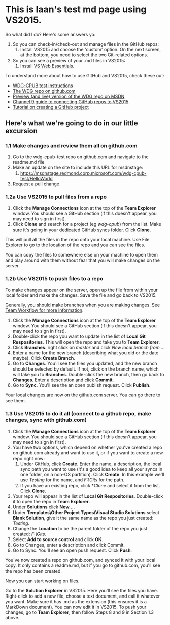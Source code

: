 # This is Iaan's test md page using VS2015.

So what did I do? Here's some answers yo:

1. So you can check-in/check-out and manage files in the GitHub repos:
    1. Install VS2015 and choose the 'custom' option. On the next screen, at the bottom, you need to select the two Git-related options.
2. So you can see a preview of your .md files in VS2015: 
    1. Install [VS Web Essentials](http://vswebessentials.com/download "Link to download the latest Web Essentials version - you can also search for it in the extensions manager in VS").


To understand more about how to use GitHub and VS2015, check these out:

- [WDG-CPUB test instructions](https://msdnstage.redmond.corp.microsoft.com/wdg-cpub-test/HelloWorld)
- [The WDG repo on github.com](https://github.com/Microsoft/wdg-cpub-test/tree/master/wdg-cpub-test)
- [Preview (and live) version of the WDG repo on MSDN](https://msdnstage.redmond.corp.microsoft.com/wdg-cpub-test/HelloWorld)
- [Channel 9 guide to connecting GitHub repos to VS2015](https://channel9.msdn.com/Series/ConnectOn-Demand/217 )
- [Tutorial on creating a GitHub project](https://guides.github.com/activities/hello-world/ )

## Here's what we're going to do in our little excursion

### 1.1 Make changes and review them all on github.com

1. Go to the wdg-cpub-test repo on github.com and navigate to the readme.md file
2. Make an update on the site to include this URL for msdnstage:
    1. https://msdnstage.redmond.corp.microsoft.com/wdg-cpub-test/HelloWorld
3. Request a pull change

### 1.2a Use VS2015 to pull files from a repo

1. Click the **Manage Connections** icon at the top of the **Team Explorer** window. You should see a GitHub section  (if this doesn't appear, you may need to sign in first). 
2. Click **Clone** and search for a project (eg *wdg-cpub*) from the list. Make sure it's going in your dedicated GitHub syncs folder. Click **Clone**.

This will pull all the files in the repo onto your local machine. Use File Explorer to go to the location of the repo and you can see the files. 

You can copy the files to somewhere else on your machine to open them and play around with them without fear that you will make changes on the server.

### 1.2b Use VS2015 to push files to a repo

To make changes appear on the server, open up the file from within your local folder and make the changes. Save the file and go back to VS2015.

Generally, you should make branches when you are making changes. See [Team Workflow for more information](https://msdnstage.redmond.corp.microsoft.com/en-us/wdg-cpub-test/tedhudek/workflow).

1. Click the **Manage Connections** icon at the top of the **Team Explorer** window. You should see a GitHub section  (if this doesn't appear, you may need to sign in first). 
2. Double-click the repo you want to update in the list of **Local Git Respositories**. This will open the repo and take you to **Team Explorer**.
3. Click **Branches**. right click on *master* and click *New local branch from...*.
4. Enter a name for the new branch (describing what you did or the date maybe). Click **Create Branch**.
5. Go to **Changes**. You'll see the files you updated, and the new branch should be selected by default. If not, click on the branch name, which will take you to **Branches**. Double-click the new branch, then go back to **Changes**. Enter a description and click **Commit**.
4. Go to **Sync**. You'll see the an open publish request. Click **Publish**. 

Your local changes are now on the github.com server. You can go there to see them.

### 1.3 Use VS2015 to do it all (connect to a github repo, make changes, sync with github.com)

1. Click the **Manage Connections** icon at the top of the **Team Explorer** window. You should see a GitHub section  (if this doesn't appear, you may need to sign in first). 
2. You have two options, which depend on whether you've created a repo on github.com already and want to use it, or if you want to create a new repo right now:
    1. Under GitHub, click **Create**. Enter the name, a description, the local sync path you want to use (it's a good idea to keep all your syncs in one folder, on a non-OS partition). Click **Create**. In this example we'll use *Testing* for the name, and *F:\Gits* for the path.
    2. If you have an existing repo, click **Clone* and select it from the list. Click **Clone**.
3. Your repo will appear in the list of **Local Git Respositories**. Double-click it to open the repo in **Team Explorer**.
4. Under **Solutions** click **New...**.
5. Under **Templates\Other Project Types\Visual Studio Solutions** select <b>Blank Solution</b>, give it the same name as the repo you just created: *Testing*.
6. Change the **Location** to be the parent folder of the repo you just created: *F:\Gits*. 
7. Select **Add to source control** and click <b>OK</b>.
8. Go to Changes, enter a description and click Commit.
9. Go to Sync. You'll see an open push request. Click **Push**. 

You've now created a repo on github.com, and synced it with your local copy. It only contains a readme.md, but if you go to github.com, you'll see the repo has been created.

Now you can start working on files. 

Go to the **Solution Explorer** in VS2015. Here you'll see the files you have. Right-click to add a new file, choose a text document, and call it whatever you want. Make sure it has .md as the extension (this ensures it is a MarkDown document).
You can now edit it in VS2015. 
To push your changes, go to **Team Explorer**, then follow Steps 8 and 9 in Section 1.3 above.

<!--HONumber=Mar16_HO2-->


